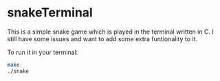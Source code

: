 # snakeTerminal
This is a simple snake game which is played in the terminal written in C.
I still have some issues and want to add some extra funtionality to it.

To run it in your terminal:
``` Bash
make
./snake
```
